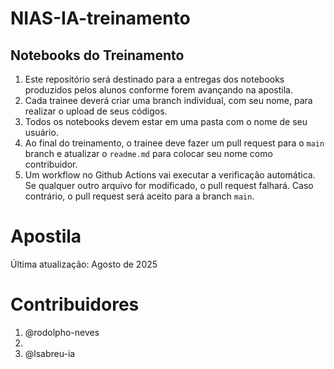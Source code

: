 # NIAS-IA-treinamento
## Notebooks do Treinamento
1. Este repositório será destinado para a entregas dos notebooks produzidos pelos alunos conforme forem avançando na apostila.
2. Cada trainee deverá criar uma branch individual, com seu nome, para realizar o upload de seus códigos.
3. Todos os notebooks devem estar em uma pasta com o nome de seu usuário.
4. Ao final do treinamento, o trainee deve fazer um pull request para o `main` branch e atualizar o `readme.md` para colocar seu nome como contribuidor.
5. Um workflow no Github Actions vai executar a verificação automática. Se qualquer outro arquivo for modificado, o pull request falhará. Caso contrário, o pull request será aceito para a branch `main`.


# Apostila
Última atualização: Agosto de 2025

# Contribuidores
1. @rodolpho-neves
2. 
3. @lsabreu-ia
